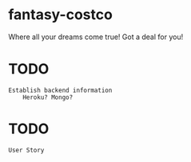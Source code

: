 # fantasy-costco
Where all your dreams come true! Got a deal for you!

# TODO
    Establish backend information
        Heroku? Mongo?

# TODO
    User Story
        